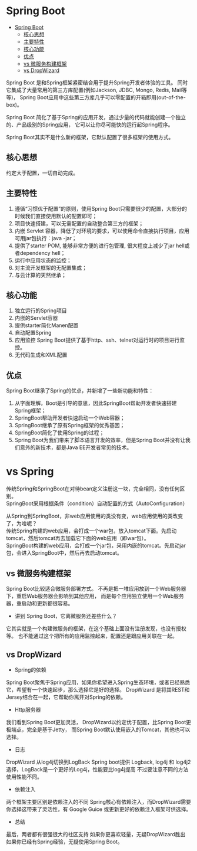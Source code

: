 # Spring Boot

   * [Spring Boot](#spring-boot)
      * [核心思想](#核心思想)
      * [主要特性](#主要特性)
      * [核心功能](#核心功能)
      * [优点](#优点)
      * [vs 微服务构建框架](#vs-微服务构建框架)
      * [vs DropWizard](#vs-dropwizard)

Spring Boot 是和Spring框架紧密结合用于提升Spring开发者体验的工具。
同时它集成了大量常用的第三方库配置(例如Jackson, JDBC, Mongo, Redis, Mail等等)，
Spring Boot应用中这些第三方库几乎可以零配置的开箱即用(out-of-the-box)。

Spring Boot 简化了基于Spring的应用开发，通过少量的代码就能创建一个独立的、产品级别的Spring应用，
它可以让你尽可能快的运行起Spring程序。

Spring Boot其实不是什么新的框架，它默认配置了很多框架的使用方式。

## 核心思想

约定大于配置，一切自动完成。

## 主要特性

1. 遵循“习惯优于配置”的原则，使用Spring Boot只需要很少的配置，大部分的时候我们直接使用默认的配置即可；
2. 项目快速搭建，可以无需配置的自动整合第三方的框架；
3. 内嵌 Servlet 容器，降低了对环境的要求，可以使用命令直接执行项目，应用可用jar包执行：java -jar；
4. 提供了starter POM, 能够非常方便的进行包管理, 很大程度上减少了jar hell或者dependency hell；
5. 运行中应用状态的监控；
6. 对主流开发框架的无配置集成；
7. 与云计算的天然继承；

## 核心功能

1. 独立运行的Spring项目
2. 内嵌的Servlet容器
3. 提供starter简化Manen配置
4. 自动配置Spring
5. 应用监控
    Spring Boot提供了基于http、ssh、telnet对运行时的项目进行监控。
6. 无代码生成和XML配置

## 优点

Spring Boot继承了Spring的优点，并新增了一些新功能和特性：
1. 从字面理解，Boot是引导的意思，因此SpringBoot帮助开发者快速搭建Spring框架；
2. SpringBoot帮助开发者快速启动一个Web容器；
3. SpringBoot继承了原有Spring框架的优秀基因；
4. SpringBoot简化了使用Spring的过程；
5. Spring Boot为我们带来了脚本语言开发的效率，但是Spring Boot并没有让我们意外的新技术，都是Java EE开发者常见的技术。

# vs Spring

传统Spring和SpringBoot在对待bean定义注册这一块，完全相同，没有任何区别。  
SpringBoot采用根据条件（condition）自动配置的方式（AutoConfiguration）  

从Spring到SpringBoot，非web应用使用的类没有变，web应用使用的类改变了，为啥呢？  
传统Spring构建的web应用，会打成一个war包，放入tomcat下面。先启动tomcat，然后tomcat再去加载它下面的web应用（即war包）。  
SpringBoot构建的web应用，会打成一个jar包，采用内嵌的tomcat。先启动jar包，会进入SpringBoot中，然后再去启动tomcat。  

## vs 微服务构建框架

Spring Boot比较适合微服务部署方式。
不再是把一堆应用放到一个Web服务器下，重启Web服务器会影响到其他应用，
而是每个应用独立使用一个Web服务器，重启动和更新都很容易。

* 讲到 Spring Boot，它离微服务还差些什么？

它其实就是一个构建微服务的框架，在这个基础上面没有注册发现，也没有授权等。
也不能通过这个把所有的应用监控起来，配置还是跟应用关联在一起。

## vs DropWizard
* Spring的依赖

Spring Boot聚焦于Spring应用，如果你希望进入Spring生态环境，或者已经熟悉它，希望有一个快速起步，那么选择它是好的选择。
DropWizard 是将其REST和Jersey结合在一起，它帮助你离开对Spring的依赖。

* Http服务器

我们看到Spring Boot更加灵活，
DropWizard以约定优于配置，比Spring Boot更极端点，完全是基于Jetty，
而Spring Boot默认使用嵌入的Tomcat，其他也可以选择。

* 日志

DropWizard 从log4j切换到LogBack
Spring boot提供 Logback, log4j 和 log4j2选择，LogBack是一个更好的Log4j，性能要比log4j提高
不过要注意不同的方法使用性能不同。

* 依赖注入

两个框架主要区别是依赖注入的不同
Spring核心有依赖注入，而DropWizard需要你选择这带来了灵活性，有 Google Guice 或更新更好的依赖注入框架可供选择。

* 总结

最后，两者都有很强很大的社区支持
如果你更喜欢轻量，无疑DropWizard胜出
如果你已经有Spring经验，无疑使用Spring Boot。
